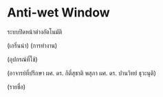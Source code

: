 # Anti-wet Window

ระบบปิดหน้าต่างอัตโนมัติ

(เกริ่นนำ)
(การทำงาน)

(อุปกรณ์ที่ใช้)

(อาจารย์ที่ปรึกษา 
ผศ. ดร. กิติ์สุชาติ พสุภา
ผศ. ดร. ปานวิทย์ ธุวะนุติ)

(รายชื่อ)